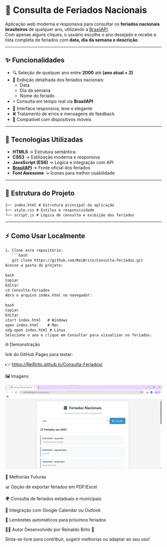 # 📅 Consulta de Feriados Nacionais

Aplicação web moderna e responsiva para consultar os **feriados nacionais brasileiros** de qualquer ano, utilizando a [BrasilAPI](https://brasilapi.com.br).  
Com apenas alguns cliques, o usuário escolhe o ano desejado e recebe a lista completa de feriados com **data, dia da semana e descrição**.

---

## ✨ Funcionalidades

- 🔍 Seleção de qualquer ano entre **2000** até **(ano atual + 2)**  
- 📆 Exibição detalhada dos feriados nacionais:  
  - Data  
  - Dia da semana  
  - Nome do feriado  
- ⚡ Consulta em tempo real via **BrasilAPI**  
- 🎨 Interface responsiva, leve e elegante  
- ❌ Tratamento de erros e mensagens de feedback  
- 📱 Compatível com dispositivos móveis  

---

## 🚀 Tecnologias Utilizadas

- **HTML5** → Estrutura semântica  
- **CSS3** → Estilização moderna e responsiva  
- **JavaScript (ES6)** → Lógica e integração com API  
- **[BrasilAPI](https://brasilapi.com.br/docs#tag/Feriados)** → Fonte oficial dos feriados  
- **Font Awesome** → Ícones para melhor usabilidade  

---

## 📂 Estrutura do Projeto

```
├── index.html # Estrutura principal da aplicação
├── style.css # Estilos e responsividade
└── script.js # Lógica de consulta e exibição dos feriados
```
---

## ⚡ Como Usar Localmente

```
1. Clone este repositório:
   ```bash
   git clone https://github.com/ReiBrito/Consulta-Feriados.git
Acesse a pasta do projeto:

bash
Copiar
Editar
cd Consulta-Feriados
Abra o arquivo index.html no navegador:

bash
Copiar
Editar
start index.html   # Windows
open index.html    # Mac
xdg-open index.html # Linux
Selecione o ano e clique em Consultar para visualizar os feriados.

```

🌐 Demonstração

link do GitHub Pages para testar:

👉 https://ReiBrito.github.io/Consulta-Feriados/

🖼️ Imagens

![imagens](tela1.png)

📌 Melhorias Futuras

📊 Opção de exportar feriados em PDF/Excel

🌍 Consulta de feriados estaduais e municipais

📅 Integração com Google Calendar ou Outlook

🔔 Lembretes automáticos para próximos feriados

👨‍💻 Autor
Desenvolvido por Reinaldo Brito 💙

Sinta-se livre para contribuir, sugerir melhorias ou adaptar ao seu uso!

